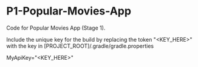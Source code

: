# P1-Popular-Movies-App
Code for Popular Movies App (Stage 1).

Include the unique key for the build by replacing the token "<KEY_HERE>" with the key in [PROJECT_ROOT]/.gradle/gradle.properties

MyApiKey="<KEY_HERE>"
